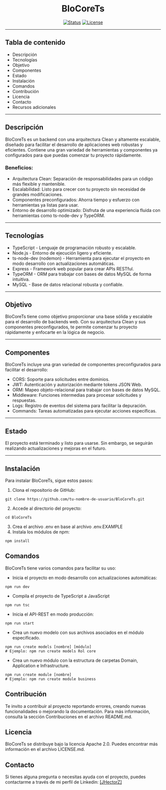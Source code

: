 <h1 align="center">BloCoreTs</h1>


<div align="center">

[![Status](https://img.shields.io/badge/status-active-success.svg)]()
[![License](https://img.shields.io/badge/license-Apache_2.0-blue.svg)](/LICENSE)

</div>

---

## Tabla de contenido

- Descripción
- Tecnologías
- Objetivo
- Componentes
- Estado
- Instalación
- Comandos
- Contribución
- Licencia
- Contacto
- Recursos adicionales

---

## Descripción <a name = "descripcion"></a>

BloCoreTs es un backend con una arquitectura Clean y altamente escalable, diseñado para facilitar el desarrollo de aplicaciones web robustas y eficientes. Contiene una gran variedad de herramientas y componentes ya configurados para que puedas comenzar tu proyecto rápidamente.

### Beneficios:

- Arquitectura Clean: Separación de responsabilidades para un código más flexible y mantenible.
- Escalabilidad: Listo para crecer con tu proyecto sin necesidad de grandes modificaciones.
- Componentes preconfigurados: Ahorra tiempo y esfuerzo con herramientas ya listas para usar.
- Entorno de desarrollo optimizado: Disfruta de una experiencia fluida con herramientas como ts-node-dev y TypeORM.

---

## Tecnologías <a name = "tecnologias"></a>

- TypeScript - Lenguaje de programación robusto y escalable.
- Node.js - Entorno de ejecución ligero y eficiente.
- ts-node-dev (nodemon) - Herramienta para ejecutar el proyecto en modo desarrollo con actualizaciones automáticas.
- Express - Framework web popular para crear APIs RESTful.
- TypeORM - ORM para trabajar con bases de datos MySQL de forma intuitiva.
- MySQL - Base de datos relacional robusta y confiable.

---

## Objetivo <a name = "objetivo"></a>

BloCoreTs tiene como objetivo proporcionar una base sólida y escalable para el desarrollo de backends web. Con su arquitectura Clean y sus componentes preconfigurados, te permite comenzar tu proyecto rápidamente y enfocarte en la lógica de negocio.

---

## Componentes <a name = "componentes"></a>

BloCoreTs incluye una gran variedad de componentes preconfigurados para facilitar el desarrollo:

- CORS: Soporte para solicitudes entre dominios.
- JWT: Autenticación y autorización mediante tokens JSON Web.
- ORM: Mapeo objeto-relacional para trabajar con bases de datos MySQL.
- Middleware: Funciones intermedias para procesar solicitudes y respuestas.
- Logs: Registro de eventos del sistema para facilitar la depuración.
- Commands: Tareas automatizadas para ejecutar acciones específicas.

---

## Estado <a name = "estado"></a>

El proyecto está terminado y listo para usarse. Sin embargo, se seguirán realizando actualizaciones y mejoras en el futuro.

---

## Instalación <a name = "instalacion"></a>

Para instalar BloCoreTs, sigue estos pasos:

1. Clona el repositorio de GitHub:

```
git clone https://github.com/tu-nombre-de-usuario/BloCoreTs.git
```

2. Accede al directorio del proyecto:

```
cd BloCoreTs
```

3. Crea el archivo .env en base al archivo .env.EXAMPLE
4. Instala los módulos de npm:

```
npm install
```

## Comandos <a name = “comandos”></a>

BloCoreTs tiene varios comandos para facilitar su uso:
- Inicia el proyecto en modo desarrollo con actualizaciones automáticas:
```
npm run dev
```
- Compila el proyecto de TypeScript a JavaScript
```
npm run tsc
```
- Inicia el API-REST en modo producción:
```
npm run start
```
- Crea un nuevo modelo con sus archivos asociados en el módulo especificado.
```
npm run create models [nombre] [módulo]
# Ejemplo: npm run create models Rol core
```
- Crea un nuevo módulo con la estructura de carpetas Domain, Application e Infrastructure.
```
npm run create module [nombre]
# Ejemplo: npm run create module business
```
## Contribución <a name = “contribucion”></a>
Te invito a contribuir al proyecto reportando errores, creando nuevas funcionalidades o mejorando la documentación. Para más información, consulta la sección Contribuciones en el archivo README.md.

## Licencia <a name = “licencia”></a>
BloCoreTs se distribuye bajo la licencia Apache 2.0. Puedes encontrar más información en el archivo LICENSE.md.

## Contacto <a name = “contacto”></a>
Si tienes alguna pregunta o necesitas ayuda con el proyecto, puedes contactarme a través de mi perfil de Linkedin: [[JHectorZ]]([https://www.linkedin.com/in/jes%C3%BAs-h%C3%A9ctor-zavala-inzunza-670530259/])
